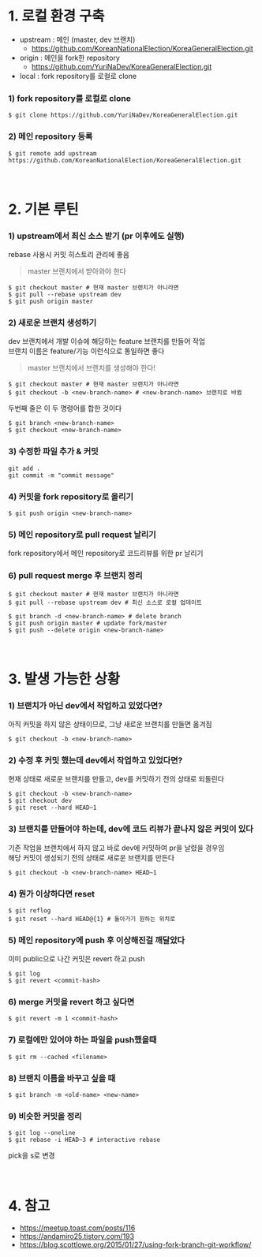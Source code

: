 # 1. 로컬 환경 구축

- upstream : 메인 (master, dev 브랜치)
  - https://github.com/KoreanNationalElection/KoreaGeneralElection.git
- origin : 메인을 fork한 repository
  - https://github.com/YuriNaDev/KoreaGeneralElection.git
- local : fork repository를 로컬로 clone

### 1) fork repository를 로컬로 clone
```console
$ git clone https://github.com/YuriNaDev/KoreaGeneralElection.git
```

### 2) 메인 repository 등록
```console
$ git remote add upstream https://github.com/KoreanNationalElection/KoreaGeneralElection.git
```

<br>

# 2. 기본 루틴

### 1) upstream에서 최신 소스 받기 (pr 이후에도 실행)
rebase 사용시 커밋 히스토리 관리에 좋음
> master 브랜치에서 받아와야 한다
```console
$ git checkout master # 현재 master 브랜치가 아니라면
$ git pull --rebase upstream dev
$ git push origin master
```

### 2) 새로운 브랜치 생성하기
dev 브랜치에서 개발 이슈에 해당하는 feature 브랜치를 만들어 작업  
브랜치 이름은 feature/기능 이런식으로 통일하면 좋다
> master 브랜치에서 브랜치를 생성해야 한다!
```console
$ git checkout master # 현재 master 브랜치가 아니라면
$ git checkout -b <new-branch-name> # <new-branch-name> 브랜치로 바뀜
```
두번째 줄은 이 두 명령어를 합한 것이다
```console
$ git branch <new-branch-name>
$ git checkout <new-branch-name>
```

### 3) 수정한 파일 추가 & 커밋
```console
git add .
git commit -m "commit message"
```

### 4) 커밋을 fork repository로 올리기
```console
$ git push origin <new-branch-name>
```

### 5) 메인 repository로 pull request 날리기
fork repository에서 메인 repository로 코드리뷰를 위한 pr 날리기

### 6) pull request merge 후 브랜치 정리
```console
$ git checkout master # 현재 master 브랜치가 아니라면
$ git pull --rebase upstream dev # 최신 소스로 로컬 업데이트
```
```console
$ git branch -d <new-branch-name> # delete branch
$ git push origin master # update fork/master
$ git push --delete origin <new-branch-name>
```

<br>

# 3. 발생 가능한 상황

### 1) 브랜치가 아닌 dev에서 작업하고 있었다면?
아직 커밋을 하지 않은 상태이므로, 그냥 새로운 브랜치를 만들면 옮겨짐
```console
$ git checkout -b <new-branch-name>
```

### 2) 수정 후 커밋 했는데 dev에서 작업하고 있었다면?
현재 상태로 새로운 브랜치를 만들고, dev를 커밋하기 전의 상태로 되돌린다
```console
$ git checkout -b <new-branch-name>
$ git checkout dev
$ git reset --hard HEAD~1
```

### 3) 브랜치를 만들어야 하는데, dev에 코드 리뷰가 끝나지 않은 커밋이 있다
기존 작업을 브랜치에서 하지 않고 바로 dev에 커밋하여 pr을 날렸을 경우임  
해당 커밋이 생성되기 전의 상태로 새로운 브랜치를 만든다
```console
$ git checkout -b <new-branch-name> HEAD~1
```

### 4) 뭔가 이상하다면 reset
```console
$ git reflog
$ git reset --hard HEAD@{1} # 돌아가기 원하는 위치로
```

### 5) 메인 repository에 push 후 이상해진걸 깨달았다
이미 public으로 나간 커밋은 revert 하고 push
```console
$ git log
$ git revert <commit-hash>
```

### 6) merge 커밋을 revert 하고 싶다면
```console
$ git revert -m 1 <commit-hash>
```

### 7) 로컬에만 있어야 하는 파일을 push했을때
```console
$ git rm --cached <filename>
```

### 8) 브랜치 이름을 바꾸고 싶을 때
```console
$ git branch -m <old-name> <new-name>
```

### 9) 비슷한 커밋을 정리
```console
$ git log --oneline
$ git rebase -i HEAD~3 # interactive rebase
```
pick을 s로 변경

<br>

# 4. 참고
- https://meetup.toast.com/posts/116
- https://andamiro25.tistory.com/193
- https://blog.scottlowe.org/2015/01/27/using-fork-branch-git-workflow/
